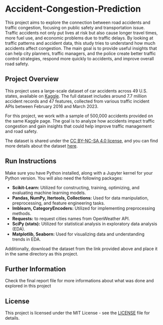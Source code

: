 # Accident-Congestion-Prediction
This project aims to explore the connection between road accidents and traffic congestion, focusing on public safety and transportation issue. Traffic accidents not only put lives at risk but also cause longer travel times, more fuel use, and economic problems due to traffic delays. By looking at traffic patterns and accident data, this study tries to understand how much accidents affect congestion. The main goal is to provide useful insights that can help city planners, traffic managers, and the police create better traffic control strategies, respond more quickly to accidents, and improve overall road safety. 

## Project Overview

This project uses a large-scale dataset of car accidents across 49 U.S. states, available on [Kaggle](https://www.kaggle.com/datasets/sobhanmoosavi/us-accidents/data). The full dataset includes around 7.7 million accident records and 47 features, collected from various traffic incident APIs between February 2016 and March 2023.

For this project, we work with a sample of 500,000 accidents provided on the same Kaggle page. The goal is to analyze how accidents impact traffic congestion and gain insights that could help improve traffic management and road safety.

The dataset is shared under the [CC BY-NC-SA 4.0 license](https://creativecommons.org/licenses/by-nc-sa/4.0/), and you can find more details about the dataset [here](https://smoosavi.org/datasets/us%20accidents).

## Run Instructions

Make sure you have Python installed, along with a Jupyter kernel for your Python version. You will also need the following packages:

- **Scikit-Learn:** Utilized for constructing, training, optimizing, and evaluating machine learning models.
- **Pandas, NumPy, Itertools, Collections:** Used for data manipulation, preprocessing, and feature engineering tasks.
- **Imblearn, CategoryEncoders:** Utilized for implementing preprocessing methods.
- **Requests:** to request cities names from OpenWeather API.
- **SciPy (stats):** Utilized for statistical analysis in exploratory data analysis (EDA).
- **Matplotlib, Seaborn:** Used for visualizing data and understanding trends in EDA.

Additionally, download the dataset from the link provided above and place it in the same directory as this project.

## Further Information

Check the final report file for more informations about what was done and explored in this project

## License

This project is licensed under the MIT License - see the [LICENSE](LICENSE) file for details.
